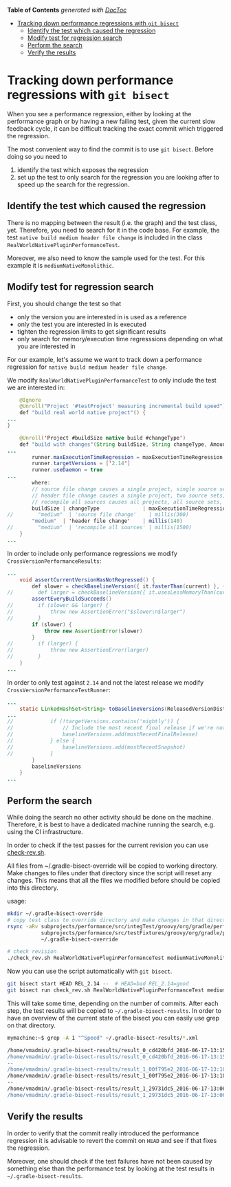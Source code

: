 <!-- START doctoc generated TOC please keep comment here to allow auto update -->
<!-- DON'T EDIT THIS SECTION, INSTEAD RE-RUN doctoc TO UPDATE -->
**Table of Contents**  *generated with [DocToc](https://github.com/thlorenz/doctoc)*

- [Tracking down performance regressions with `git bisect`](#tracking-down-performance-regressions-with-git-bisect)
  - [Identify the test which caused the regression](#identify-the-test-which-caused-the-regression)
  - [Modify test for regression search](#modify-test-for-regression-search)
  - [Perform the search](#perform-the-search)
  - [Verify the results](#verify-the-results)

<!-- END doctoc generated TOC please keep comment here to allow auto update -->

# Tracking down performance regressions with `git bisect`

When you see a performance regression, either by looking at the performance graph
or by having a new failing test, given the current slow feedback cycle, it can
be difficult tracking the exact commit which triggered the regression.

The most convenient way to find the commit is to use `git bisect`. Before doing so
you need to
 1. identify the test which exposes the regression
 2. set up the test to only search for the regression you are looking after to speed up the search for the regression.

## Identify the test which caused the regression

There is no mapping between the result (i.e. the graph) and the test class, yet.
Therefore, you need to search for it in the code base. For example, the test
`native build medium header file change` is included in the class `RealWorldNativePluginPerformanceTest`.

Moreover, we also need to know the sample used for the test. For this example it is `mediumNativeMonolithic`.

## Modify test for regression search

First, you should change the test so that
 - only the version you are interested in is used as a reference
 - only the test you are interested in is executed
 - tighten the regression limits to get significant results
 - only search for memory/execution time regresssions depending on what you are interested in
 
For our example, let's assume we want to track down a performance regression for `native build medium header file change`. 

We modify `RealWorldNativePluginPerformanceTest` to only include the test we are interested in:
```java
    @Ignore
    @Unroll("Project '#testProject' measuring incremental build speed")
    def "build real world native project"() {
...
}

    @Unroll('Project #buildSize native build #changeType')
    def "build with changes"(String buildSize, String changeType, Amount<Duration> maxExecutionTimeRegression, String changedFile, Closure changeClosure) {
...
        runner.maxExecutionTimeRegression = maxExecutionTimeRegression
        runner.targetVersions = ['2.14']
        runner.useDaemon = true
...
        where:
        // source file change causes a single project, single source set, single file to be recompiled.
        // header file change causes a single project, two source sets, some files to be recompiled.
        // recompile all sources causes all projects, all source sets, all files to be recompiled.
        buildSize | changeType              | maxExecutionTimeRegression | changedFile                       | changeClosure
//        "medium"  | 'source file change'    | millis(300)                | 'modules/project5/src/src100_c.c' | this.&changeCSource
        "medium"  | 'header file change'    | millis(140)                | 'modules/project1/src/src50_h.h'  | this.&changeHeader
//        "medium"  | 'recompile all sources' | millis(1500)               | 'common.gradle'                   | this.&changeArgs
    }
...
```

In order to include only performance regressions we modify `CrossVersionPerformanceResults`:

```java
...
    void assertCurrentVersionHasNotRegressed() {
        def slower = checkBaselineVersion({ it.fasterThan(current) }, { it.getSpeedStatsAgainst(displayName, current) })
//        def larger = checkBaselineVersion({ it.usesLessMemoryThan(current) }, { it.getMemoryStatsAgainst(displayName, current) })
        assertEveryBuildSucceeds()
//        if (slower && larger) {
//            throw new AssertionError("$slower\n$larger")
//        }
        if (slower) {
            throw new AssertionError(slower)
        }
//        if (larger) {
//            throw new AssertionError(larger)
//        }
    }
...
```

In order to only test against `2.14` and not the latest release we modify `CrossVersionPerformanceTestRunner`:

```java
...
    static LinkedHashSet<String> toBaselineVersions(ReleasedVersionDistributions releases, List<String> targetVersions, boolean adhocRun) {
...
//            if (!targetVersions.contains('nightly')) {
//                // Include the most recent final release if we're not testing against a nightly
//                baselineVersions.add(mostRecentFinalRelease)
//            } else {
//                baselineVersions.add(mostRecentSnapshot)
//            }
        }
        baselineVersions
    }
...
```

## Perform the search

While doing the search no other activity should be done on the machine. Therefore, it
is best to have a dedicated machine running the search, e.g. using the CI infrastructure.

In order to check if the test passes for the current revision you can use [check-rev.sh](check-rev.sh).

All files from ~/.gradle-bisect-override will be copied to working directory. Make changes to files under that directory since the script will reset any changes.
This means that all the files we modified before should be copied into this directory.

usage:

```bash
mkdir ~/.gradle-bisect-override
# copy test class to override directory and make changes in that directory
rsync -aRv subprojects/performance/src/integTest/groovy/org/gradle/performance/RealWorldNativePluginPerformanceTest.groovy \
           subprojects/performance/src/testFixtures/groovy/org/gradle/performance/fixture/{CrossVersionPerformanceResults,CrossVersionPerformanceTestRunner}.groovy \
           ~/.gradle-bisect-override

# check revision
./check_rev.sh RealWorldNativePluginPerformanceTest mediumNativeMonolithic
```

Now you can use the script automatically with `git bisect`.

```bash
git bisect start HEAD REL_2.14 --  # HEAD=bad REL_2.14=good
git bisect run check_rev.sh RealWorldNativePluginPerformanceTest mediumNativeMonolithic
```

This will take some time, depending on the number of commits. After each step, the test results will
be copied to `~/.gradle-bisect-results`. In order to have an overview of the current state
of the bisect you can easily use grep on that directory.

```bash
mymachine:~$ grep -A 1 "^Speed" ~/.gradle-bisect-results/*.xml

/home/vmadmin/.gradle-bisect-results/result_0_cd420bfd_2016-06-17-13:15:11.xml:Speed Results for test project 'mediumNativeMonolithic' with tasks build: we're slower than 2.14.
/home/vmadmin/.gradle-bisect-results/result_0_cd420bfd_2016-06-17-13:15:11.xml-Difference: 3.8 ms slower (3.8 ms), 0.39%, max regression: 140 ms
--
/home/vmadmin/.gradle-bisect-results/result_1_00f795e2_2016-06-17-13:10:45.xml:Speed Results for test project 'mediumNativeMonolithic' with tasks build: we're slower than 2.14.
/home/vmadmin/.gradle-bisect-results/result_1_00f795e2_2016-06-17-13:10:45.xml-Difference: 170.4 ms slower (170.4 ms), 17.21%, max regression: 140 ms
--
/home/vmadmin/.gradle-bisect-results/result_1_29731dc5_2016-06-17-13:06:17.xml:Speed Results for test project 'mediumNativeMonolithic' with tasks build: we're slower than 2.14.
/home/vmadmin/.gradle-bisect-results/result_1_29731dc5_2016-06-17-13:06:17.xml-Difference: 155.4 ms slower (155.4 ms), 15.62%, max regression: 140 ms
```

## Verify the results

In order to verify that the commit really introduced the performance regression it
is advisable to revert the commit on `HEAD` and see if that
fixes the regression.

Moreover, one should check if the test failures have not been caused by something else than the
performance test by looking at the test results in `~/.gradle-bisect-results`.
